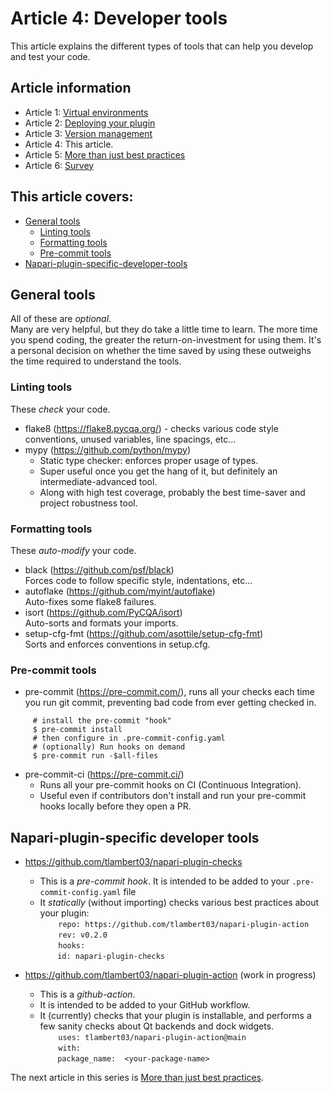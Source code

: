 # Article 4: Developer tools

This article explains the different types of tools that can help you develop and test your code.  

## Article information  
* Article 1: [Virtual environments](./article-1-virtual-environments)  
* Article 2: [Deploying your plugin](./article-2-deploying-your-plugin.md)    
* Article 3: [Version management](./article-3-version-management.md)   
* Article 4: This article.   
* Article 5: [More than just best practices](./article-5-more-than-just-best-practices.md)   
* Article 6: [Survey](./article-6-Survey.md) 

## This article covers:   
* [General tools](#general-tools)
    - [Linting tools](#linting-tools)  
    - [Formatting tools](#formatting-tools)  
    - [Pre-commit tools](#pre-commit-tools)  
* [Napari-plugin-specific-developer-tools](#napari-plugin-specific-developer-tools)
  
## General tools  
All of these are *optional*.  
Many are very helpful, but they do take a little time to learn. The more time you spend coding, the greater the return-on-investment for using them. It's a personal decision on whether the time saved by using these outweighs the time required to understand the tools.

### Linting tools   
These _check_ your code.  
* flake8 (https://flake8.pycqa.org/) - checks various code style conventions, unused variables, line spacings, etc…  
* mypy (https://github.com/python/mypy)  
    - Static type checker: enforces proper usage of types.  
    - Super useful once you get the hang of it, but definitely an intermediate-advanced tool.  
    - Along with high test coverage, probably the best time-saver and project robustness tool.    

### Formatting tools 
These _auto-modify_ your code.  
* black (https://github.com/psf/black)  
  Forces code to follow specific style, indentations, etc...  
* autoflake (https://github.com/myint/autoflake)  
  Auto-fixes some flake8 failures.  
* isort (https://github.com/PyCQA/isort)  
  Auto-sorts and formats your imports.
* setup-cfg-fmt (https://github.com/asottile/setup-cfg-fmt)  
  Sorts and enforces conventions in setup.cfg.  

### Pre-commit tools
* pre-commit (https://pre-commit.com/), runs all your checks each time you run git commit, preventing bad code from ever getting checked in.  
```console     $ pip install pre-commit
     # install the pre-commit "hook"  
     $ pre-commit install  
     # then configure in .pre-commit-config.yaml  
     # (optionally) Run hooks on demand  
     $ pre-commit run -$all-files  
```  

* pre-commit-ci (https://pre-commit.ci/)
    - Runs all your pre-commit hooks on CI (Continuous Integration).
    - Useful even if contributors don't install and run your pre-commit hooks locally before they open a PR.  
  
## Napari-plugin-specific developer tools  

* https://github.com/tlambert03/napari-plugin-checks 
    - This is a *pre-commit hook*. It is intended to be added to your 
    `.pre-commit-config.yaml` file
    - It *statically* (without importing) checks various best practices about your plugin:  
`     repo: https://github.com/tlambert03/napari-plugin-action `      
`     rev: v0.2.0  `     
`     hooks: `     
&nbsp;&nbsp;&nbsp;&nbsp;&nbsp;&nbsp;&nbsp;`id: napari-plugin-checks`     

* https://github.com/tlambert03/napari-plugin-action  (work in progress)
    - This is a _github-action_. 
    - It is intended to be added to your GitHub workflow.
    - It (currently) checks that your plugin is installable, and performs a few sanity checks about Qt backends and dock widgets.  
`     uses: tlambert03/napari-plugin-action@main  `  
`     with:     `     
&nbsp;&nbsp;&nbsp;&nbsp;&nbsp;&nbsp;&nbsp;`package_name:  <your-package-name>`     

The next article in this series is [More than just best practices](./article-5-more-than-just-best-practices.md).  
